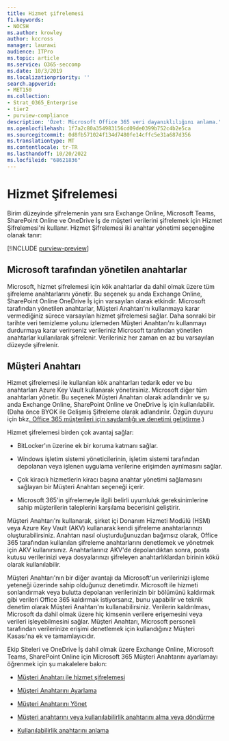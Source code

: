 ```yaml
---
title: Hizmet şifrelemesi
f1.keywords:
- NOCSH
ms.author: krowley
author: kccross
manager: laurawi
audience: ITPro
ms.topic: article
ms.service: O365-seccomp
ms.date: 10/3/2019
ms.localizationpriority: ''
search.appverid:
- MET150
ms.collection:
- Strat_O365_Enterprise
- tier2
- purview-compliance
description: 'Özet: Microsoft Office 365 veri dayanıklılığını anlama.'
ms.openlocfilehash: 1f7a2c80a354983156cd09de0399b752c4b2e5ca
ms.sourcegitcommit: 0d8fb571024f134d7480fe14cffc5e31a687d356
ms.translationtype: MT
ms.contentlocale: tr-TR
ms.lasthandoff: 10/20/2022
ms.locfileid: "68621836"
---
```

# <a name="service-encryption"></a>Hizmet Şifrelemesi

Birim düzeyinde şifrelemenin yanı sıra Exchange Online, Microsoft Teams, SharePoint Online ve OneDrive İş de müşteri verilerini şifrelemek için Hizmet Şifrelemesi'ni kullanır. Hizmet Şifrelemesi iki anahtar yönetimi seçeneğine olanak tanır:

[!INCLUDE [purview-preview](../includes/purview-preview.md)]

## <a name="microsoft-managed-keys"></a>Microsoft tarafından yönetilen anahtarlar
Microsoft, hizmet şifrelemesi için kök anahtarlar da dahil olmak üzere tüm şifreleme anahtarlarını yönetir. Bu seçenek şu anda Exchange Online, SharePoint Online OneDrive İş için varsayılan olarak etkindir. Microsoft tarafından yönetilen anahtarlar, Müşteri Anahtarı'nı kullanmaya karar vermediğiniz sürece varsayılan hizmet şifrelemesi sağlar. Daha sonraki bir tarihte veri temizleme yolunu izlemeden Müşteri Anahtarı'nı kullanmayı durdurmaya karar verirseniz verileriniz Microsoft tarafından yönetilen anahtarlar kullanılarak şifrelenir. Verileriniz her zaman en az bu varsayılan düzeyde şifrelenir.

## <a name="customer-key"></a>Müşteri Anahtarı
Hizmet şifrelemesi ile kullanılan kök anahtarları tedarik eder ve bu anahtarları Azure Key Vault kullanarak yönetirsiniz. Microsoft diğer tüm anahtarları yönetir. Bu seçenek Müşteri Anahtarı olarak adlandırılır ve şu anda Exchange Online, SharePoint Online ve OneDrive İş için kullanılabilir. (Daha önce BYOK ile Gelişmiş Şifreleme olarak adlandırılır. Özgün duyuru için bkz[. Office 365 müşterileri için saydamlığı ve denetimi geliştirme](https://www.microsoft.com/en-us/microsoft-365/blog/2015/04/21/enhancing-transparency-and-control-for-office-365-customers/).)

Hizmet şifrelemesi birden çok avantaj sağlar:

- BitLocker'ın üzerine ek bir koruma katmanı sağlar.

- Windows işletim sistemi yöneticilerinin, işletim sistemi tarafından depolanan veya işlenen uygulama verilerine erişimden ayrılmasını sağlar.

- Çok kiracılı hizmetlerin kiracı başına anahtar yönetimi sağlamasını sağlayan bir Müşteri Anahtarı seçeneği içerir.

- Microsoft 365'in şifrelemeyle ilgili belirli uyumluluk gereksinimlerine sahip müşterilerin taleplerini karşılama becerisini geliştirir.

Müşteri Anahtarı'nı kullanarak, şirket içi Donanım Hizmeti Modülü (HSM) veya Azure Key Vault (AKV) kullanarak kendi şifreleme anahtarlarınızı oluşturabilirsiniz. Anahtarı nasıl oluşturduğunuzdan bağımsız olarak, Office 365 tarafından kullanılan şifreleme anahtarlarını denetlemek ve yönetmek için AKV kullanırsınız. Anahtarlarınız AKV'de depolandıktan sonra, posta kutusu verilerinizi veya dosyalarınızı şifreleyen anahtarlıklardan birinin kökü olarak kullanılabilir.

Müşteri Anahtarı'nın bir diğer avantajı da Microsoft'un verilerinizi işleme yeteneği üzerinde sahip olduğunuz denetimdir. Microsoft ile hizmeti sonlandırmak veya bulutta depolanan verilerinizin bir bölümünü kaldırmak gibi verileri Office 365 kaldırmak istiyorsanız, bunu yapabilir ve teknik denetim olarak Müşteri Anahtarı'nı kullanabilirsiniz. Verilerin kaldırılması, Microsoft da dahil olmak üzere hiç kimsenin verilere erişemesini veya verileri işleyebilmesini sağlar. Müşteri Anahtarı, Microsoft personeli tarafından verilerinize erişimi denetlemek için kullandığınız Müşteri Kasası'na ek ve tamamlayıcıdır.

Ekip Siteleri ve OneDrive İş dahil olmak üzere Exchange Online, Microsoft Teams, SharePoint Online için Microsoft 365 Müşteri Anahtarını ayarlamayı öğrenmek için şu makalelere bakın:

- [Müşteri Anahtarı ile hizmet şifrelemesi](customer-key-overview.md)

- [Müşteri Anahtarını Ayarlama](customer-key-set-up.md)

- [Müşteri Anahtarını Yönet](customer-key-manage.md)

- [Müşteri anahtarını veya kullanılabilirlik anahtarını alma veya döndürme](customer-key-availability-key-roll.md)

- [Kullanılabilirlik anahtarını anlama](customer-key-availability-key-understand.md)
